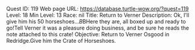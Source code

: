 Quest ID: 119
Web page URL: https://database.turtle-wow.org/?quest=119
Level: 18
Min Level: 13
Race: nil
Title: Return to Verner
Description: Ok, I'll give him his 50 horseshoes...$B$BHere they are, all boxed up and ready to go!Tell Verner it was a pleasure doing business, and be sure he reads the note attached to this crate!
Objective: Return to Verner Osgood in Redridge.Give him the Crate of Horseshoes.
